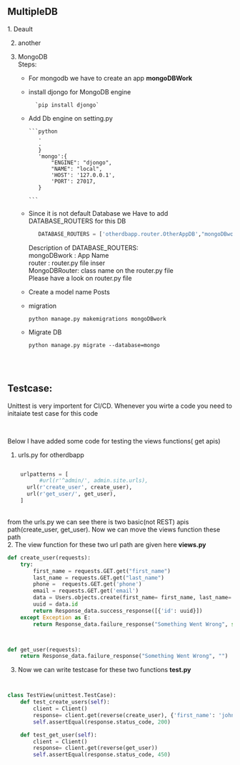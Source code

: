 <h2>MultipleDB</h2>
1. Deault <br>

2. another <br>

3. MongoDB<br>
   Steps: <br>

   - For mongodb we have to create an app **mongoDBWork**<br>

   - install djongo for MongoDB engine <br>

           `pip install djongo`

   - Add Db engine on setting.py<br>

         ```python
            .
            .   
            }
            'mongo':{
                "ENGINE": "djongo",
                "NAME": "local",
                'HOST': '127.0.0.1',
                'PORT': 27017,
            }

         ```
    - Since it is not default Database we Have to add DATABASE_ROUTERS for this DB<br>

        ```python 
           DATABASE_ROUTERS = ['otherdbapp.router.OtherAppDB',"mongoDBwork.router.MongoDBRouter"]
        ```
        Description of DATABASE_ROUTERS:<br>
        mongoDBwork : App Name<br>
        router : router.py file inser<br>
        MongoDBRouter: class name on the router.py file <br>
        Please have a look on router.py file <br>


    - Create a model name Posts <br>

    - migration <br>
        ```
        python manage.py makemigrations mongoDBwork
        ```
    - Migrate DB<br>
        ```
        python manage.py migrate --database=mongo  
        ```




<br>


<br>


<h2>Testcase: </h2>

<p>Unittest is very importent for CI/CD. Whenever you wirte a code you need to initaiate test case for this code</p>
<br>

<p>Below I have added some code for testing the views functions( get apis)</p>


1. urls.py for otherdbapp

```python

	urlpatterns = [
          #url(r'^admin/', admin.site.urls),
   	  url(r'create_user', create_user),
  	  url(r'get_user/', get_user),
	]
```
<br>
from the urls.py we can see there is two basic(not REST) apis path(create_user, get_user). Now we can move the views function these path

<br>
2.  The view function for these two url path are given here <strong>views.py</strong>


```python
def create_user(requests):
    try:
        first_name = requests.GET.get("first_name")
        last_name = requests.GET.get("last_name")
        phone =  requests.GET.get('phone')
        email = requests.GET.get('email')
        data = Users.objects.create(first_name= first_name, last_name= last_name, phone = phone, email = email)
        uuid = data.id
        return Response_data.success_response([{'id': uuid}])
    except Exception as E:
        return Response_data.failure_response("Something Went Wrong", str(E))



def get_user(requests):
    return Response_data.failure_response("Something Went Wrong", "")	

```

3. Now we can write testcase for these two functions   <strong>test.py</strong><br>


```python


class TestView(unittest.TestCase):
    def test_create_users(self):
        client = Client()
        response= client.get(reverse(create_user), {'first_name': 'john', 'last_name': 'smith', 'phone': "......", 'email': "/........."})
        self.assertEqual(response.status_code, 200)

    def test_get_user(self):
        client = Client()
        response= client.get(reverse(get_user))
        self.assertEqual(response.status_code, 450)

```








